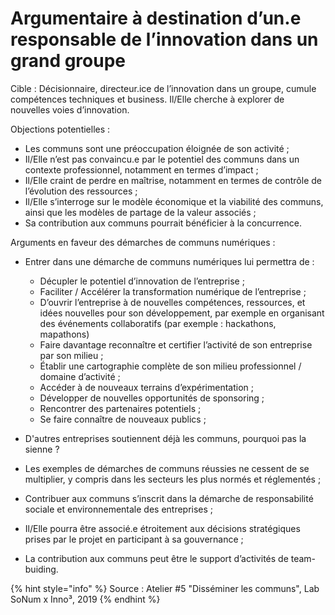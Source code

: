 # Argumentaire à destination d’un.e responsable de l’innovation dans un grand groupe

Cible : Décisionnaire, directeur.ice de l’innovation dans un groupe, cumule compétences techniques et business. Il/Elle cherche à explorer de nouvelles voies d’innovation. 

Objections potentielles : 

* Les communs sont une préoccupation éloignée de son activité ; 
* Il/Elle n’est pas convaincu.e par le potentiel des communs dans un contexte professionnel, notamment en termes d’impact ; 
* Il/Elle craint de perdre en maîtrise, notamment en termes de contrôle de l’évolution des ressources ;
* Il/Elle s’interroge sur le modèle économique et la viabilité des communs, ainsi que les modèles de partage de la valeur associés ; 
* Sa contribution aux communs pourrait bénéficier à la concurrence. 

Arguments en faveur des démarches de communs numériques : 

* Entrer dans une démarche de communs numériques lui permettra de : 

  * Décupler le potentiel d’innovation de l’entreprise ; 
  * Faciliter / Accélérer la transformation numérique de l’entreprise ; 
  * D’ouvrir l’entreprise à de nouvelles compétences, ressources, et idées nouvelles pour son développement, par exemple en organisant des événements collaboratifs \(par exemple : hackathons, mapathons\) 
  * Faire davantage reconnaître et certifier l’activité de son entreprise par son milieu ; 
  * Établir une cartographie complète de son milieu professionnel / domaine d’activité ; 
  * Accéder à de nouveaux terrains d’expérimentation ; 
  * Développer de nouvelles opportunités de sponsoring ; 
  * Rencontrer des partenaires potentiels ; 
  * Se faire connaître de nouveaux publics ; 

* D'autres entreprises soutiennent déjà les communs, pourquoi pas la sienne ? 
* Les exemples de démarches de communs réussies ne cessent de se multiplier, y compris dans les secteurs les plus normés et réglementés ; 
* Contribuer aux communs s’inscrit dans la démarche de responsabilité sociale et environnementale des entreprises ; 
* Il/Elle pourra être associé.e étroitement aux décisions stratégiques prises par le projet en participant à sa gouvernance ; 
* La contribution aux communs peut être le support d’activités de team-buiding. 

{% hint style="info" %}
Source : Atelier \#5 "Disséminer les communs", Lab SoNum x Inno³, 2019
{% endhint %}

